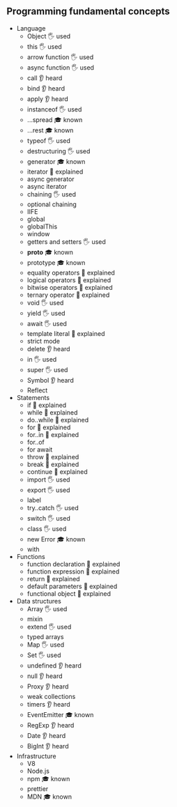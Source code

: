 ## Programming fundamental concepts

- Language
  - Object 🖐️ used
  - this 🖐️ used
  - arrow function 🖐️ used
  - async function 🖐️ used
  - call 👂 heard
  - bind 👂 heard
  - apply 👂 heard
  - instanceof 🖐️ used
  - ...spread 🎓 known
  - ...rest 🎓 known
  - typeof 🖐️ used
  - destructuring 🖐️ used
  - generator 🎓 known
  - iterator 🙋 explained
  - async generator
  - async iterator
  - chaining 🖐️ used
  - optional chaining
  - IIFE
  - global
  - globalThis
  - window
  - getters and setters 🖐️ used
  - __proto__ 🎓 known
  - prototype 🎓 known
  - equality operators 🙋 explained
  - logical operators 🙋 explained
  - bitwise operators 🙋 explained
  - ternary operator 🙋 explained
  - void 🖐️ used
  - yield 🖐️ used
  - await 🖐️ used
  - template literal 🙋 explained
  - strict mode
  - delete 👂 heard
  - in 🖐️ used
  - super 🖐️ used
  - Symbol 👂 heard
  - Reflect
- Statements
  - if 🙋 explained
  - while 🙋 explained
  - do..while 🙋 explained
  - for 🙋 explained
  - for..in 🙋 explained
  - for..of
  - for await
  - throw 🙋 explained
  - break 🙋 explained
  - continue 🙋 explained
  - import 🖐️ used
  - export 🖐️ used
  - label
  - try..catch 🖐️ used
  - switch 🖐️ used
  - class 🖐️ used
  - new Error 🎓 known
  - with
- Functions
  - function declaration 🙋 explained
  - function expression 🙋 explained
  - return 🙋 explained
  - default parameters 🙋 explained
  - functional object 🙋 explained
- Data structures
  - Array 🖐️ used
  - mixin
  - extend 🖐️ used
  - typed arrays
  - Map 🖐️ used
  - Set 🖐️ used
  - undefined 👂 heard
  - null 👂 heard
  - Proxy 👂 heard
  - weak collections
  - timers 👂 heard
  - EventEmitter 🎓 known
  - RegExp 👂 heard
  - Date 👂 heard
  - BigInt 👂 heard
- Infrastructure
  - V8
  - Node.js
  - npm 🎓 known
  - prettier
  - MDN 🎓 known
